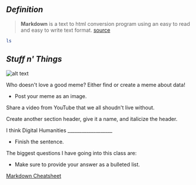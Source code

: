 ## *Definition* 
> **Markdown** is a text to html conversion program using an easy to read and easy to write text format. 
[source](https://daringfireball.net/projects/markdown/)


```sh
ls
```

## *Stuff n' Things*
![alt text](http://i2.kym-cdn.com/photos/images/newsfeed/001/154/407/d74.jpg)

Who doesn't love a good meme? Either find or create a meme about data!
* Post your meme as an image.

Share a video from YouTube that we all shoudn't live without. 

Create another section header, give it a name, and italicize the header.

I think Digital Humanities ___________________
* Finish the sentence. 

The biggest questions I have going into this class are:
  * Make sure to provide your answer as a bulleted list.
  
 
  
  
[Markdown Cheatsheet](https://github.com/adam-p/markdown-here/wiki/Markdown-Cheatsheet)   
